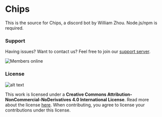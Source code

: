 # Chips
This is the source for Chips, a discord bot by William Zhou.
Node.js/npm is required.

### Support
Having issues? Want to contact us? Feel free to join our [support server](https://discord.gg/jj5FzF7/).  

![Members online](https://discordapp.com/api/guilds/307623291479130132/embed.png)

### License
![alt text](https://i.creativecommons.org/l/by-nc-nd/4.0/88x31.png)

This work is licensed under a **Creative Commons Attribution-NonCommercial-NoDerivatives 4.0 International License**. Read more about the license [here](http://creativecommons.org/licenses/by-nc-nd/4.0/).
When contributing, you agree to license your contributions under this license.
